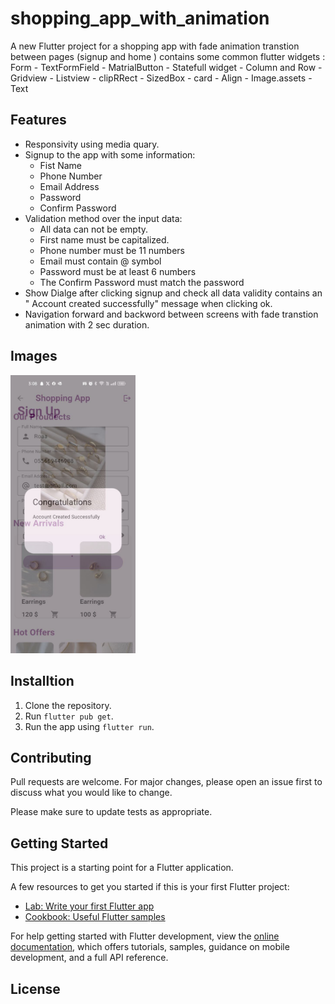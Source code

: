 # shopping_app_with_animation

A new Flutter project for a shopping app with fade animation transtion between pages (signup and home ) contains some common flutter widgets : Form - TextFormField - MatrialButton - Statefull widget - Column and Row - Gridview - Listview - clipRRect - SizedBox - card - Align - Image.assets - Text

## Features

- Responsivity using media quary.
- Signup to the app with some information:
     - Fist Name
     - Phone Number
     - Email Address
     - Password
     - Confirm Password
 - Validation method over the input data:
    - All data can not be empty.
    - First name must be capitalized.
    - Phone number must be 11 numbers
    - Email must contain @ symbol
    - Password must be at least 6 numbers
    - The Confirm Password must match the password
- Show Dialge after clicking signup and check all data validity contains an " Account created successfully" message when clicking ok.
- Navigation forward and backword between screens with fade transtion animation with 2 sec duration.

   
## Images 
<img src="screenshot.jpg" alt="drawing" width="200"/>

## Installtion

1. Clone the repository.
2. Run `flutter pub get`.
3. Run the app using `flutter run`.



## Contributing

Pull requests are welcome. For major changes, please open an issue first
to discuss what you would like to change.

Please make sure to update tests as appropriate.

## Getting Started

This project is a starting point for a Flutter application.

A few resources to get you started if this is your first Flutter project:

- [Lab: Write your first Flutter app](https://docs.flutter.dev/get-started/codelab)
- [Cookbook: Useful Flutter samples](https://docs.flutter.dev/cookbook)

For help getting started with Flutter development, view the
[online documentation](https://docs.flutter.dev/), which offers tutorials,
samples, guidance on mobile development, and a full API reference.

## License

